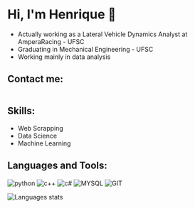 # Hi, I'm Henrique 👋

- Actually working as a Lateral Vehicle Dynamics Analyst at AmperaRacing - UFSC
- Graduating in Mechanical Engineering - UFSC
- Working mainly in data analysis

## Contact me:
<link
  rel="stylesheet"
  href="https://cdn.jsdelivr.net/gh/dheereshagrwal/colored-icons@1.7.5/src/app/ci.min.css"
/>
<a href="https://www.linkedin.com/in/henrique-salles-0b1944269/"><img class="ci ci-linkedin ci-2x" ></a>


## Skills:
- Web Scrapping
- Data Science
- Machine Learning

## Languages and Tools:
<div style="display: inline_block">
    <img align="center" alt="python", src="https://img.shields.io/badge/Python-14354C?style=for-the-badge&logo=python&logoColor=white">
    <img align="center" alt="c++", src="https://img.shields.io/badge/C%2B%2B-00599C?style=for-the-badge&logo=c%2B%2B&logoColor=white">
    <img align="center" alt="c#", src="https://img.shields.io/badge/C%23-239120?style=for-the-badge&logo=c-sharp&logoColor=white">
    <img align="center" alt="MYSQL", src="https://img.shields.io/badge/MySQL-005C84?style=for-the-badge&logo=mysql&logoColor=white">
    <img align="center" alt="GIT", src="https://img.shields.io/badge/GIT-E44C30?style=for-the-badge&logo=git&logoColor=white">
</div>
<p></p>
<img alt="Languages stats", src="https://github-readme-stats.vercel.app/api/top-langs/?username=henrisalles&layout=compact&theme=dark">
